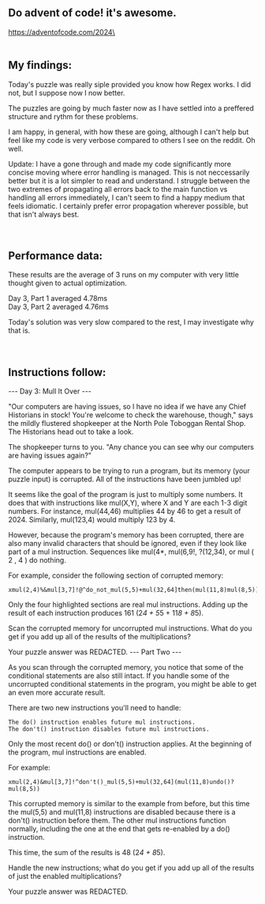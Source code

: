 ## Do advent of code! it's awesome.
https://adventofcode.com/2024\
&emsp;\
&emsp;

## My findings:

Today's puzzle was really siple provided you know how Regex works. I did not, but I suppose now I now better.

The puzzles are going by much faster now as I have settled into a preffered structure and rythm for these problems.

I am happy, in general, with how these are going, although I can't help but feel like my code is very verbose compared to others I see on the reddit. Oh well.

Update: I have a gone through and made my code significantly more concise moving where error handling is managed. This is not neccessarily better but it is a lot simpler to read and understand. I struggle between the two extremes of propagating all errors back to the main function vs handling all errors immediately, I can't seem to find a happy medium that feels idiomatic. I certainly prefer error propagation wherever possible, but that isn't always best.\
&emsp;\
&emsp; 

## Performance data:

These results are the average of 3 runs on my computer with very little thought given to actual optimization.

Day 3, Part 1 averaged 4.78ms\
Day 3, Part 2 averaged 4.76ms

Today's solution was very slow compared to the rest, I may investigate why that is.\
&emsp;\
&emsp;

## Instructions follow:

--- Day 3: Mull It Over ---

"Our computers are having issues, so I have no idea if we have any Chief Historians in stock! You're welcome to check the warehouse, though," says the mildly flustered shopkeeper at the North Pole Toboggan Rental Shop. The Historians head out to take a look.

The shopkeeper turns to you. "Any chance you can see why our computers are having issues again?"

The computer appears to be trying to run a program, but its memory (your puzzle input) is corrupted. All of the instructions have been jumbled up!

It seems like the goal of the program is just to multiply some numbers. It does that with instructions like mul(X,Y), where X and Y are each 1-3 digit numbers. For instance, mul(44,46) multiplies 44 by 46 to get a result of 2024. Similarly, mul(123,4) would multiply 123 by 4.

However, because the program's memory has been corrupted, there are also many invalid characters that should be ignored, even if they look like part of a mul instruction. Sequences like mul(4*, mul(6,9!, ?(12,34), or mul ( 2 , 4 ) do nothing.

For example, consider the following section of corrupted memory:

    xmul(2,4)%&mul[3,7]!@^do_not_mul(5,5)+mul(32,64]then(mul(11,8)mul(8,5))

Only the four highlighted sections are real mul instructions. Adding up the result of each instruction produces 161 (2*4 + 5*5 + 11*8 + 8*5).

Scan the corrupted memory for uncorrupted mul instructions. What do you get if you add up all of the results of the multiplications?

Your puzzle answer was REDACTED.
--- Part Two ---

As you scan through the corrupted memory, you notice that some of the conditional statements are also still intact. If you handle some of the uncorrupted conditional statements in the program, you might be able to get an even more accurate result.

There are two new instructions you'll need to handle:

    The do() instruction enables future mul instructions.
    The don't() instruction disables future mul instructions.

Only the most recent do() or don't() instruction applies. At the beginning of the program, mul instructions are enabled.

For example:

    xmul(2,4)&mul[3,7]!^don't()_mul(5,5)+mul(32,64](mul(11,8)undo()?mul(8,5))

This corrupted memory is similar to the example from before, but this time the mul(5,5) and mul(11,8) instructions are disabled because there is a don't() instruction before them. The other mul instructions function normally, including the one at the end that gets re-enabled by a do() instruction.

This time, the sum of the results is 48 (2*4 + 8*5).

Handle the new instructions; what do you get if you add up all of the results of just the enabled multiplications?

Your puzzle answer was REDACTED.
